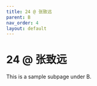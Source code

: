 ```yaml
---
title: 24 @ 张致远
parent: B
nav_order: 4
layout: default
---
```


# 24 @ 张致远

This is a sample subpage under B.